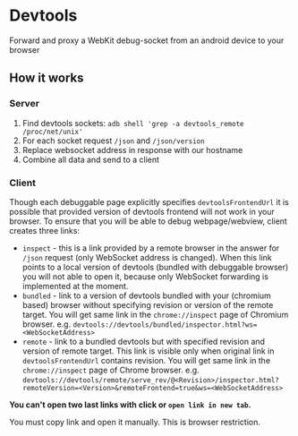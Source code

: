 # Devtools
Forward and proxy a WebKit debug-socket from an android device to your browser

## How it works

### Server
1. Find devtools sockets: `adb shell 'grep -a devtools_remote /proc/net/unix'`
2. For each socket request `/json` and `/json/version`
3. Replace websocket address in response with our hostname
4. Combine all data and send to a client

### Client
Though each debuggable page explicitly specifies `devtoolsFrontendUrl` it is
possible that provided version of devtools frontend will not work in your
browser. To ensure that you will be able to debug webpage/webview, client
creates three links:
- `inspect` - this is a link provided by a remote browser in the answer for
`/json` request (only WebSocket address is changed). When this link points to
a local version of devtools (bundled with debuggable browser) you will not able
to open it, because only WebSocket forwarding is implemented at the moment.
- `bundled` - link to a version of devtools bundled with your (chromium based)
browser without specifying revision or version of the remote target. You will
get same link in the `chrome://inspect` page of Chromium browser.
e.g. `devtools://devtools/bundled/inspector.html?ws=<WebSocketAddress>`
- `remote` - link to a bundled devtools but with specified revision and version
of remote target. This link is visible only when original link in
`devtoolsFrontendUrl` contains revision. You will get same link in the
 `chrome://inspect` page of Chrome browser.
e.g. `devtools://devtools/remote/serve_rev/@<Revision>/inspector.html?remoteVersion=<Version>&remoteFrontend=true&ws=<WebSocketAddress>`

**You can't open two last links with click or `open link in new tab`.** 

You must copy link and open it manually. This is browser restriction.
